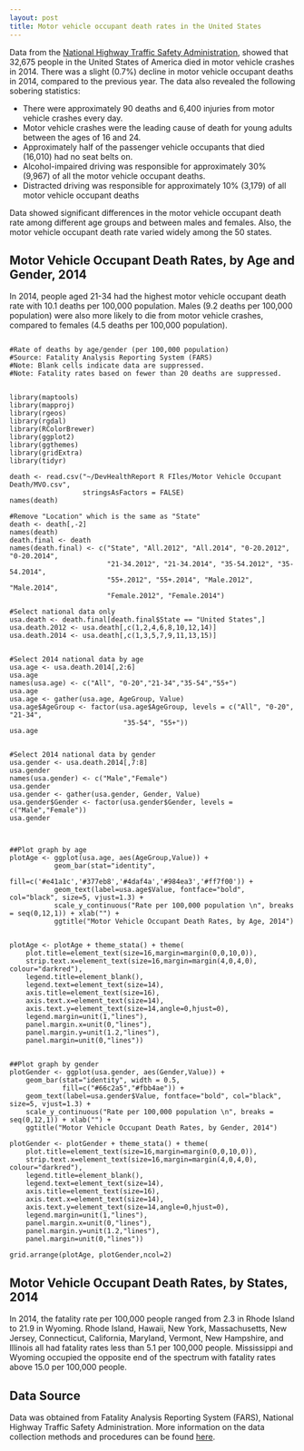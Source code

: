 ```yaml
---
layout: post
title: Motor vehicle occupant death rates in the United States
---
```


Data from the [National Highway Traffic Safety Administration](https://www.nhtsa.gov/), showed that 32,675 people in the 
United States of America died in motor vehicle crashes in 2014. There was a slight (0.7%) decline in motor 
vehicle occupant deaths in 2014, compared to the previous year. The data also revealed the following sobering statistics:
* There were approximately 90 deaths and 6,400 injuries from motor vehicle crashes every day.
* Motor vehicle crashes were the leading cause of death for young adults between the ages of 16 and 24.
* Approximately half of the passenger vehicle occupants that died (16,010) had no seat belts on.
* Alcohol-impaired driving was responsible for approximately 30% (9,967) of all the motor vehicle occupant deaths.
* Distracted driving was responsible for approximately 10% (3,179) of all motor vehicle occupant deaths

Data showed significant differences in the motor vehicle occupant death rate among different age groups and between 
males and females. Also, the motor vehicle occupant death rate varied widely among the 50 states.

## Motor Vehicle Occupant Death Rates, by Age and Gender, 2014
In 2014, people aged 21-34 had the highest motor vehicle occupant death rate with 10.1 deaths per 100,000 population. 
Males (9.2 deaths per 100,000 population) were also more likely to die from motor vehicle crashes, compared to 
females (4.5 deaths per 100,000 population).

```{r, eval=FALSE, echo=FALSE}

#Rate of deaths by age/gender (per 100,000 population) 
#Source: Fatality Analysis Reporting System (FARS) 
#Note: Blank cells indicate data are suppressed. 
#Note: Fatality rates based on fewer than 20 deaths are suppressed.


library(maptools)
library(mapproj)
library(rgeos)
library(rgdal)
library(RColorBrewer)
library(ggplot2)
library(ggthemes)
library(gridExtra)
library(tidyr)

death <- read.csv("~/DevHealthReport R FIles/Motor Vehicle Occupant Death/MVO.csv", 
                  stringsAsFactors = FALSE)
names(death)

#Remove "Location" which is the same as "State"
death <- death[,-2]
names(death)
death.final <- death
names(death.final) <- c("State", "All.2012", "All.2014", "0-20.2012", "0-20.2014",
                        "21-34.2012", "21-34.2014", "35-54.2012", "35-54.2014",
                        "55+.2012", "55+.2014", "Male.2012", "Male.2014",
                        "Female.2012", "Female.2014")

#Select national data only
usa.death <- death.final[death.final$State == "United States",]
usa.death.2012 <- usa.death[,c(1,2,4,6,8,10,12,14)]
usa.death.2014 <- usa.death[,c(1,3,5,7,9,11,13,15)]


#Select 2014 national data by age
usa.age <- usa.death.2014[,2:6]
usa.age
names(usa.age) <- c("All", "0-20","21-34","35-54","55+")
usa.age
usa.age <- gather(usa.age, AgeGroup, Value)
usa.age$AgeGroup <- factor(usa.age$AgeGroup, levels = c("All", "0-20", "21-34",
                            "35-54", "55+"))
usa.age


#Select 2014 national data by gender
usa.gender <- usa.death.2014[,7:8]
usa.gender
names(usa.gender) <- c("Male","Female")
usa.gender
usa.gender <- gather(usa.gender, Gender, Value)
usa.gender$Gender <- factor(usa.gender$Gender, levels = c("Male","Female"))
usa.gender



##Plot graph by age
plotAge <- ggplot(usa.age, aes(AgeGroup,Value)) + 
           geom_bar(stat="identity", 
                fill=c('#e41a1c','#377eb8','#4daf4a','#984ea3','#ff7f00')) +
           geom_text(label=usa.age$Value, fontface="bold", col="black", size=5, vjust=1.3) +
           scale_y_continuous("Rate per 100,000 population \n", breaks = seq(0,12,1)) + xlab("") +
           ggtitle("Motor Vehicle Occupant Death Rates, by Age, 2014")


plotAge <- plotAge + theme_stata() + theme(
    plot.title=element_text(size=16,margin=margin(0,0,10,0)),
    strip.text.x=element_text(size=16,margin=margin(4,0,4,0), colour="darkred"),    
    legend.title=element_blank(),
    legend.text=element_text(size=14),
    axis.title=element_text(size=16),
    axis.text.x=element_text(size=14),
    axis.text.y=element_text(size=14,angle=0,hjust=0),
    legend.margin=unit(1,"lines"),
    panel.margin.x=unit(0,"lines"),
    panel.margin.y=unit(1.2,"lines"),
    panel.margin=unit(0,"lines"))


##Plot graph by gender
plotGender <- ggplot(usa.gender, aes(Gender,Value)) + 
    geom_bar(stat="identity", width = 0.5,
             fill=c("#66c2a5","#fbb4ae")) +
    geom_text(label=usa.gender$Value, fontface="bold", col="black", size=5, vjust=1.3) +
    scale_y_continuous("Rate per 100,000 population \n", breaks = seq(0,12,1)) + xlab("") +
    ggtitle("Motor Vehicle Occupant Death Rates, by Gender, 2014")

plotGender <- plotGender + theme_stata() + theme(
    plot.title=element_text(size=16,margin=margin(0,0,10,0)),
    strip.text.x=element_text(size=16,margin=margin(4,0,4,0), colour="darkred"),    
    legend.title=element_blank(),
    legend.text=element_text(size=14),
    axis.title=element_text(size=16),
    axis.text.x=element_text(size=14),
    axis.text.y=element_text(size=14,angle=0,hjust=0),
    legend.margin=unit(1,"lines"),
    panel.margin.x=unit(0,"lines"),
    panel.margin.y=unit(1.2,"lines"),
    panel.margin=unit(0,"lines"))

```

```{r, echo=FALSE}
grid.arrange(plotAge, plotGender,ncol=2)
```

## Motor Vehicle Occupant Death Rates, by States, 2014
In 2014, the fatality rate per 100,000 people ranged from 2.3 in Rhode Island to 21.9 in Wyoming. Rhode Island, Hawaii, New York, Massachusetts, New Jersey, Connecticut, California, Maryland, Vermont, New Hampshire, and Illinois all had fatality rates less than 5.1 per 100,000 people. Mississippi and Wyoming occupied the opposite end of the spectrum with fatality rates above 15.0 per 100,000 people.

## Data Source
Data was obtained from Fatality Analysis Reporting System (FARS), National Highway Traffic Safety Administration. More information on the data collection methods and procedures can be found [here](https://www.nhtsa.gov/research-data).
